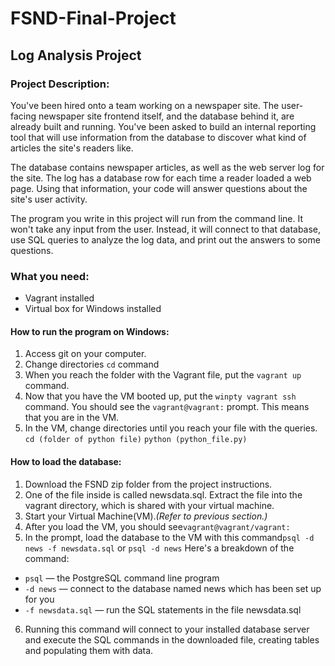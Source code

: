 # FSND-Final-Project
## Log Analysis Project

### Project Description: 
You've been hired onto a team working on a newspaper site. The user-facing newspaper site frontend itself, and the database behind it, are already built and running. You've been asked to build an internal reporting tool that will use information from the database to discover what kind of articles the site's readers like.

The database contains newspaper articles, as well as the web server log for the site. The log has a database row for each time a reader loaded a web page. Using that information, your code will answer questions about the site's user activity.

The program you write in this project will run from the command line. It won't take any input from the user. Instead, it will connect to that database, use SQL queries to analyze the log data, and print out the answers to some questions.

### What you need:
* Vagrant installed 
* Virtual box for Windows installed 

#### How to run the program on Windows:
1. Access git on your computer.
2. Change directories `cd` command
3. When you reach the folder with the Vagrant file, put the `vagrant up` command.
4. Now that you have the VM booted up, put the `winpty vagrant ssh` command.
You should see the `vagrant@vagrant:` prompt. This means that you are in the VM.
5. In the VM, change directories until you reach your file with the queries.
`cd (folder of python file)`
`python (python_file.py)`

#### How to load the database:
1. Download the FSND zip folder from the project instructions.
2. One of the file inside is called newsdata.sql. Extract the file into the vagrant directory, which is shared with your virtual machine.
3. Start your Virtual Machine(VM)._(Refer to previous section.)_
4. After you load the VM, you should see`vagrant@vagrant/vagrant:`
5. In the prompt, load the database to the VM with this command`psql -d news -f newsdata.sql` or `psql -d news`
Here's a breakdown of the command:
* `psql` — the PostgreSQL command line program
* `-d news` — connect to the database named news which has been set up for you
* `-f newsdata.sql` — run the SQL statements in the file newsdata.sql
6. Running this command will connect to your installed database server and execute the SQL commands in the downloaded file, creating tables and populating them with data.
